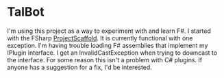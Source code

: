 # TalBot

I'm using this project as a way to experiment with and learn F#. I started with the FSharp [ProjectScaffold](http://fsprojects.github.io/ProjectScaffold/index.html).
It is currently functional with one exception. I'm having trouble loading F# assemblies that implement my IPlugin interface. I get an InvalidCastException when trying to downcast to the interface.
For some reason this isn't a problem with C# plugins. If anyone has a suggestion for a fix, I'd be interested.